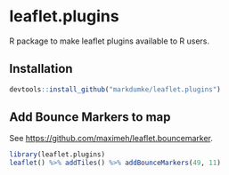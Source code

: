 # leaflet.plugins

R package to make leaflet plugins available to R users.

## Installation
```r
devtools::install_github("markdumke/leaflet.plugins")
```

## Add Bounce Markers to map

See https://github.com/maximeh/leaflet.bouncemarker.
```r
library(leaflet.plugins)
leaflet() %>% addTiles() %>% addBounceMarkers(49, 11)
```
